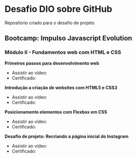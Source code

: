 # Desafio DIO sobre GitHub
Repositório criado para o desafio de projeto

## Bootcamp: Impulso Javascript Evolution

### Módulo II - Fundamentos web com HTML e CSS

**Primeiros passos para desenvolvimento web**
* Assistir ao vídeo:
* Certificado: 

**Introdução a criação de websites com HTML5 e CSS3**
* Assistir ao vídeo:
* Certificado: 

**Posicionamento elementos com Flexbox em CSS**
* Assistir ao vídeo:
* Certificado: 

**Desafio de projeto: Recriando a página inicial do Instagram**
* Assistir ao vídeo:
* Certificado: 
